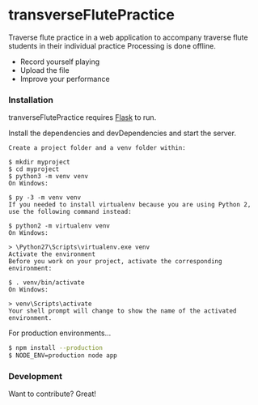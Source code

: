 # transverseFlutePractice


Traverse flute practice in a web application to accompany traverse flute students in their individual practice
Processing is done offline.

  - Record yourself playing
  - Upload the file
  - Improve your performance

### Installation

tranverseFlutePractice  requires [Flask](https://flask.palletsprojects.com/en/1.1.x/)  to run.

Install the dependencies and devDependencies and start the server.

```Create an environment
Create a project folder and a venv folder within:

$ mkdir myproject
$ cd myproject
$ python3 -m venv venv
On Windows:

$ py -3 -m venv venv
If you needed to install virtualenv because you are using Python 2, use the following command instead:

$ python2 -m virtualenv venv
On Windows:

> \Python27\Scripts\virtualenv.exe venv
Activate the environment
Before you work on your project, activate the corresponding environment:

$ . venv/bin/activate
On Windows:

> venv\Scripts\activate
Your shell prompt will change to show the name of the activated environment.
```

For production environments...

```sh
$ npm install --production
$ NODE_ENV=production node app
```


### Development

Want to contribute? Great!

